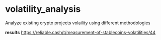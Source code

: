 # volatility_analysis
Analyze existing crypto projects volaility using different methodologies

**results** 
https://reliable.cash/t/measurement-of-stablecoins-volatilities/44
